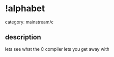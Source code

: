 # !alphabet

category: mainstream/c

## description

lets see what the C compiler lets you get away with
